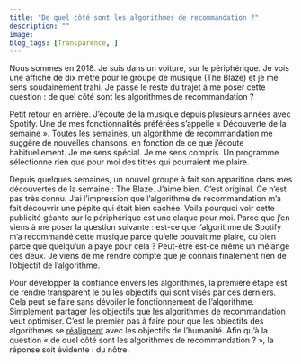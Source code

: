 ```yaml
---
title: "De quel côté sont les algorithmes de recommandation ?"
description: ""
image:
blog_tags: [Transparence, ]
---
```


Nous sommes en 2018. Je suis dans un voiture, sur le périphérique. Je vois une affiche de dix mètre pour le groupe de musique (The Blaze) et je me sens soudainement trahi. Je passe le reste du trajet à me poser cette question  : de quel côté sont les algorithmes de recommandation ?

Petit retour en arrière. J’écoute de la musique depuis plusieurs années avec Spotify. Une de mes fonctionnalités préférées s’appelle « Découverte de la semaine ». Toutes les semaines, un algorithme de recommandation me suggère de nouvelles chansons, en fonction de ce que j’écoute habituellement. Je me sens spécial. Je me sens compris. Un programme sélectionne rien que pour moi des titres qui pourraient me plaire.

Depuis quelques semaines, un nouvel groupe à fait son apparition dans mes découvertes de la semaine : The Blaze. J’aime bien. C’est original. Ce n’est pas très connu. J’ai l’impression que l’algorithme de recommandation m’a fait découvrir une pépite qui était bien cachée. Voila pourquoi voir cette publicité géante sur le périphérique est une claque pour moi. Parce que j’en viens à me poser la question suivante : est-ce que l’algorithme de Spotify m’a recommandé cette musique parce qu’elle pouvait me plaire, ou bien parce que quelqu’un a payé pour cela ? Peut-être est-ce même un mélange des deux. Je viens de me rendre compte que je connais finalement rien de l’objectif de l’algorithme.

Pour développer la confiance envers les algorithmes, la première étape est de rendre transparent le ou les objectifs qui sont visés par ces derniers. Cela peut se faire sans dévoiler le fonctionnement de l’algorithme. Simplement partager les objectifs que les algorithmes de recommandation veut optimiser. C’est le premier pas à faire pour que les objectifs des algorithmes se [réalignent](https://f14e.fr/2019/10/11/ethique-algorithme-objectif/) avec les objectifs de l’humanité. Afin qu’à la question « de quel côté sont les algorithmes de recommandation ? », la réponse soit évidente : du nôtre.
